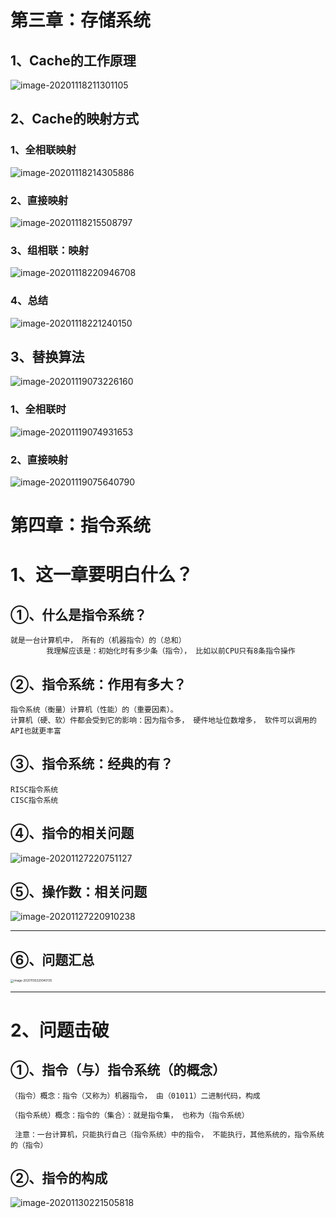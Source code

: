 

# 第三章：存储系统

## 1、Cache的工作原理

![image-20201118211301105](https://gitee.com/sheep-are-flying-in-the-sky/my-picture/raw/master/picture3/image-20201118221240150.png)



## 2、Cache的映射方式

### 1、全相联映射

![image-20201118214305886](https://gitee.com/sheep-are-flying-in-the-sky/my-picture/raw/master/picture3/image-20201118221240150.png)



### 2、直接映射

![image-20201118215508797](https://gitee.com/sheep-are-flying-in-the-sky/my-picture/raw/master/picture3/image-20201118221240150.png)



### 3、组相联：映射

![image-20201118220946708](https://gitee.com/sheep-are-flying-in-the-sky/my-picture/raw/master/picture3/image-20201118221240150.png)

### 4、总结

![image-20201118221240150](https://gitee.com/sheep-are-flying-in-the-sky/my-picture/raw/master/picture3/image-20201118221240150.png)

## 3、替换算法

![image-20201119073226160](https://gitee.com/sheep-are-flying-in-the-sky/my-picture/raw/master/picture3/image-20201118221240150.png)

### 1、全相联时

![image-20201119074931653](https://gitee.com/sheep-are-flying-in-the-sky/my-picture/raw/master/picture3/image-20201118214305886.png)

### 2、直接映射

![image-20201119075640790](https://gitee.com/sheep-are-flying-in-the-sky/my-picture/raw/master/picture3/image-20201118214305886.png)





# 第四章：指令系统

# 1、这一章要明白什么？

## ①、什么是指令系统？

~~~
就是一台计算机中， 所有的（机器指令）的（总和）      
        我理解应该是：初始化时有多少条（指令）， 比如以前CPU只有8条指令操作                                                          
~~~



## ②、指令系统：作用有多大？

~~~
指令系统（衡量）计算机（性能）的（重要因素）。
计算机（硬、软）件都会受到它的影响：因为指令多， 硬件地址位数增多， 软件可以调用的API也就更丰富                      
~~~



## ③、指令系统：经典的有？

~~~
RISC指令系统
CISC指令系统
~~~



## ④、指令的相关问题

![image-20201127220751127](https://gitee.com/sheep-are-flying-in-the-sky/my-picture/raw/master/picture3/image-20201127220751127.png)



## ⑤、操作数：相关问题

![image-20201127220910238](https://gitee.com/sheep-are-flying-in-the-sky/my-picture/raw/master/picture3/image-20201127220910238.png)



----

## ⑥、问题汇总

<img src="https://gitee.com/sheep-are-flying-in-the-sky/my-picture/raw/master/picture3/image-20201130220040135.png" alt="image-20201130220040135" style="zoom: 33%;" />

---





# 2、问题击破

## ①、指令（与）指令系统（的概念）

~~~
（指令）概念：指令（又称为）机器指令， 由（01011）二进制代码，构成

（指令系统）概念：指令的（集合）：就是指令集， 也称为（指令系统）

 注意：一台计算机，只能执行自己（指令系统）中的指令， 不能执行，其他系统的，指令系统的（指令）
~~~

## ②、指令的构成

![image-20201130221505818](https://gitee.com/sheep-are-flying-in-the-sky/my-picture/raw/master/picture3/image-20201130221505818.png)



 



